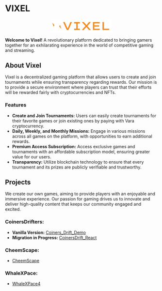 # VIXEL

<p align="center">
  <img src="FRONT-END/Vixel/src/icons/logito2.png" alt="Logo de la empresa" width="200"/>
</p>

**Welcome to Vixel!** A revolutionary platform dedicated to bringing gamers together for an exhilarating experience in the world of competitive gaming and streaming.
## About Vixel 
Vixel is a decentralized gaming platform that allows users to create and join tournaments while ensuring transparency regarding rewards. Our mission is to provide a secure environment where players can trust that their efforts will be rewarded fairly with cryptocurrencies and NFTs.

### Features
- **Create and Join Tournaments:** Users can easily create tournaments for their favorite games or join existing ones by paying with Vara cryptocurrency.
- **Daily, Weekly, and Monthly Missions:** Engage in various missions across all games on the platform, with opportunities to earn additional rewards.
- **Premium Access Subscription:** Access exclusive games and tournaments with an affordable subscription model, ensuring greater value for our users.
- **Transparency:** Utilize blockchain technology to ensure that every tournament and its prizes are publicly verifiable and trustworthy.

## Projects
We create our own games, aiming to provide players with an enjoyable and immersive experience. Our passion for gaming drives us to innovate and deliver high-quality content that keeps our community engaged and excited.
### CoinersDrifters:
- **Vanilla Version:** [Coiners_Drift_Demo](https://github.com/RichieCast07/Coiners_Drift_Demo)
- **Migration in Progress:** [CoinersDrift_React](https://github.com/AnabelenScript/CoinersDrift_React)

### CheemScape:
- [CheemScape](https://github.com/RichieCast07/CheemScape1.0)

### WhaleXPace:
- [WhaleXPace4](https://github.com/AnaBelenScript/WhaleXpace)
